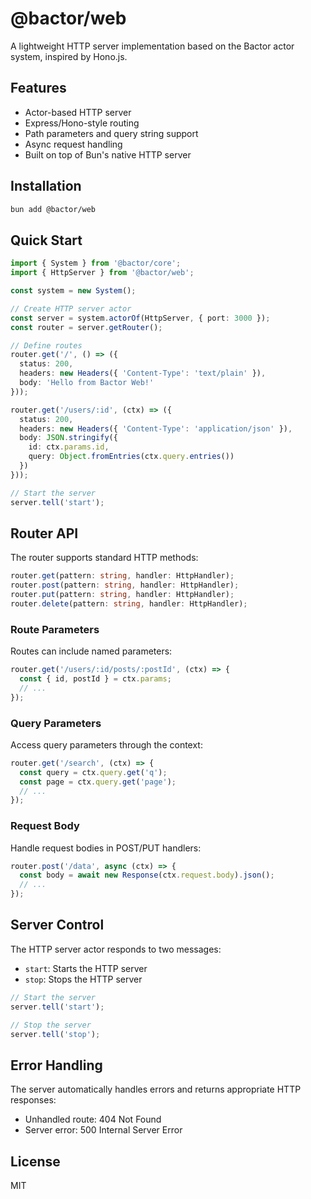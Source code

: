 # @bactor/web

A lightweight HTTP server implementation based on the Bactor actor system, inspired by Hono.js.

## Features

- Actor-based HTTP server
- Express/Hono-style routing
- Path parameters and query string support
- Async request handling
- Built on top of Bun's native HTTP server

## Installation

```bash
bun add @bactor/web
```

## Quick Start

```typescript
import { System } from '@bactor/core';
import { HttpServer } from '@bactor/web';

const system = new System();

// Create HTTP server actor
const server = system.actorOf(HttpServer, { port: 3000 });
const router = server.getRouter();

// Define routes
router.get('/', () => ({
  status: 200,
  headers: new Headers({ 'Content-Type': 'text/plain' }),
  body: 'Hello from Bactor Web!'
}));

router.get('/users/:id', (ctx) => ({
  status: 200,
  headers: new Headers({ 'Content-Type': 'application/json' }),
  body: JSON.stringify({
    id: ctx.params.id,
    query: Object.fromEntries(ctx.query.entries())
  })
}));

// Start the server
server.tell('start');
```

## Router API

The router supports standard HTTP methods:

```typescript
router.get(pattern: string, handler: HttpHandler);
router.post(pattern: string, handler: HttpHandler);
router.put(pattern: string, handler: HttpHandler);
router.delete(pattern: string, handler: HttpHandler);
```

### Route Parameters

Routes can include named parameters:

```typescript
router.get('/users/:id/posts/:postId', (ctx) => {
  const { id, postId } = ctx.params;
  // ...
});
```

### Query Parameters

Access query parameters through the context:

```typescript
router.get('/search', (ctx) => {
  const query = ctx.query.get('q');
  const page = ctx.query.get('page');
  // ...
});
```

### Request Body

Handle request bodies in POST/PUT handlers:

```typescript
router.post('/data', async (ctx) => {
  const body = await new Response(ctx.request.body).json();
  // ...
});
```

## Server Control

The HTTP server actor responds to two messages:

- `start`: Starts the HTTP server
- `stop`: Stops the HTTP server

```typescript
// Start the server
server.tell('start');

// Stop the server
server.tell('stop');
```

## Error Handling

The server automatically handles errors and returns appropriate HTTP responses:

- Unhandled route: 404 Not Found
- Server error: 500 Internal Server Error

## License

MIT 